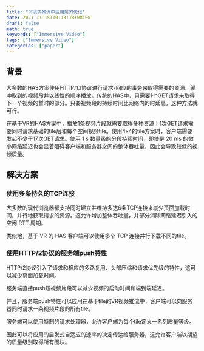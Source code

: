 ```yaml
---
title: "沉浸式推流中应用层的优化"
date: 2021-11-15T10:13:18+08:00
draft: false
math: true
keywords: ["Immersive Video"]
tags: ["Immersive Video"]
categories: ["paper"]
---
```


## 背景

大多数的HAS方案使用HTTP/1.1协议进行请求-回应的事务来取得需要的资源、缓冲取到的视频段并以线性的顺序播放。传统的HAS中，只需要1个GET请求来取得下一个视频的暂时的部分。只要视频段的持续时间比网络内的时延高，这种方法就可行。

在基于VR的HAS方案中，播放1条视频片段就需要取得多种资源：1次GET请求需要同时请求基础的tile层和每个空间视频tile。使用4x4的tile方案时，客户端需要发起不少于17次GET请求。使用 1 s 数量级的分段持续时间，即使是 20 ms 的微小网络延迟也会显着阻碍客户端和服务器之间的整体吞吐量，因此会导致较低的视频质量。

## 解决方案

### 使用多条持久的TCP连接

大多数的现代浏览器都支持同时建立并维持多达6条TCP连接来减少页面加载时间，并行地获取请求的资源。这允许增加整体吞吐量，并部分消除网络延迟引入的空闲 RTT 周期。

类似地，基于 VR 的 HAS 客户端可以使用多个 TCP 连接并行下载不同的tile。

### 使用HTTP/2协议的服务端push特性

HTTP/2协议引入了请求和相应的多路复用、头部压缩和请求优先级的特性，这可以减少页面加载时间。

服务端直接push短视频片段可以减少视频的启动时间和端到端延迟。

并且，服务端push特性可以应用在基于tile的VR视频推流中，客户端可以向服务器同时请求一条视频片段的所有tile。

服务端可以使用特制的请求处理器，允许客户端为每个tile定义一系列质量等级。

因此可以将应用的启发式自适应的速率的决定传达给服务器，这允许客户端以期望的质量级别取得所有图块。

